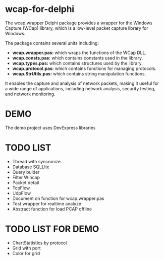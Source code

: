 # wcap-for-delphi
The wcap.wrapper Delphi package provides a wrapper for the Windows Capture (WCap) library, which is a low-level packet capture library for Windows.

The package contains several units including: 

+ **wcap.wrapper.pas:**  which wraps the functions of the WCap DLL.
+ **wcap.consts.pas:**   which contains constants used in the library. 
+ **wcap.types.pas:**    which contains structures used by the library. 
+ **wcap.protocol.pas:** which contains functions for managing protocols.
+ **wcap.StrUtils.pas:** which contains string manipulation functions.

It enables the capture and analysis of network packets, making it useful for a wide range of applications, including network analysis, security testing, and network monitoring.

# DEMO

The demo project uses DevExpress libraries


# TODO LIST

+ Thread with syncronize
+ Database SQLLIte
+ Query bulder 
+ Filter WIncap
+ Packet detail
+ TcpFlow 
+ UdpFlow
+ Document on function for wcap.wrapper.pas
+ Test wrapper for realtime analyze 
+ Abstract function for load PCAP offline

# TODO LIST FOR DEMO
+ ChartStatistics by protocol
+ Grid with port
+ Color for grid



